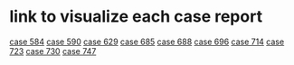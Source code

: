 # link to visualize each case report

[case 584]()
[case 590]()
[case 629]()
[case 685]()
[case 688]()
[case 696]()
[case 714]()
[case 723]()
[case 730]()
[case 747]()


